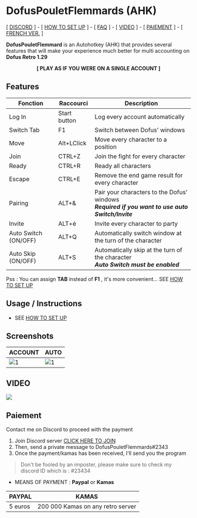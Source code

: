 # DofusPouletFlemmards (AHK)

[ [DISCORD](https://discord.gg/B9xSGG2) ] - [ [HOW TO SET UP](USAGE.md) ] - [ [FAQ](FAQ.md) ] - [ [VIDEO](https://www.youtube.com/watch?v=urj5OiX987E) ] -
[ [PAIEMENT](#Paiement) ] - [ [FRENCH VER.](https://dofuspouletflemmards.github.io/DofusPouletFlemmards/) ] 


**DofusPouletFlemmard** is an Autohotkey (AHK) that provides several features that will make your experience much better for multi accounting on **Dofus Retro 1.29**

<p align="center">  <b> [ PLAY AS IF YOU WERE ON A SINGLE ACCOUNT ]</b> </p>



## Features

| Fonction    	| Raccourci     	| Description                                                                                   	|
|-------------	|---------------	|-----------------------------------------------------------------------------------------------	|
| Log In      	| Start button 	| Log every account automatically                                                  	|
| Switch Tab      	| F1 	| Switch between Dofus' windows                                                	|
| Move        	| Alt+LClick 	| Move every character to a position                                   	|
| Join        	| CTRL+Z        	| Join the fight for every character                                                   	|
| Ready       	| CTRL+R        	| Ready all characters                                                              	|
| Escape      	| CTRL+E        	| Remove the end game result for every character                                   	|
| Pairing     	| ALT+&         	| Pair your characters to the Dofus' windows <br/> _**Required if you want to use auto Switch/Invite**_                                                	|
| Invite     	| ALT+é         	| Invite every character to party  	|
| Auto Switch	(ON/OFF) | ALT+Q       	| Automatically switch window at the turn of the character                                  	|
| Auto Skip (ON/OFF) 	| ALT+S         	| Automatically skip at the turn of the character  <br/> _**Auto Switch must be enabled**_             	|

Pss : You can assign **TAB** instead of **F1** , it's more convenient... SEE [HOW TO SET UP](USAGE.md#les-raccourcis) 
## Usage / Instructions
- SEE [HOW TO SET UP](USAGE.md)


## Screenshots

|  ACCOUNT 	|  AUTO 	|
|---	|---	|
|  ![1](https://i.imgur.com/iBy4Pgb.png)|   ![1](https://i.imgur.com/Zvb01ei.png.png)|


## VIDEO
<a href="https://www.youtube.com/watch?v=K9sNDSsyJVM" target="_blank">![](https://i.imgur.com/dM4nyeg.png)</a>

## Paiement<a name="Paiement"></a>

Contact me on Discord to proceed with the payment
  1. Join Discord server [CLICK HERE TO JOIN](https://discord.gg/B9xSGG2)
  2. Then, send a private message to DofusPouletFlemmards#2343
  3. Once the payment/kamas has been received, I'll send you the program

> Don't be fooled by an imposter, please make sure to check my discord ID which is : #23434

- MEANS OF PAYMENT : **Paypal** or **Kamas**

|  PAYPAL 	|  KAMAS 	|
|---	|---	|
|5 euros| 200 000 Kamas on any retro server|
